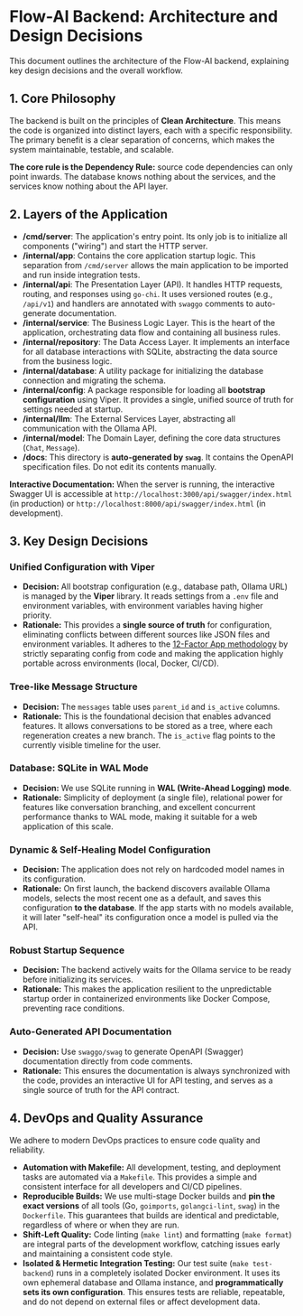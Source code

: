 # Flow-AI Backend: Architecture and Design Decisions

This document outlines the architecture of the Flow-AI backend, explaining key design decisions and the overall workflow.

## 1. Core Philosophy

The backend is built on the principles of **Clean Architecture**. This means the code is organized into distinct layers, each with a specific responsibility. The primary benefit is a clear separation of concerns, which makes the system maintainable, testable, and scalable.

**The core rule is the Dependency Rule:** source code dependencies can only point inwards. The database knows nothing about the services, and the services know nothing about the API layer.

## 2. Layers of the Application

-   **/cmd/server**: The application's entry point. Its only job is to initialize all components ("wiring") and start the HTTP server.
-   **/internal/app**: Contains the core application startup logic. This separation from `/cmd/server` allows the main application to be imported and run inside integration tests.
-   **/internal/api**: The Presentation Layer (API). It handles HTTP requests, routing, and responses using `go-chi`. It uses versioned routes (e.g., `/api/v1`) and handlers are annotated with `swaggo` comments to auto-generate documentation.
-   **/internal/service**: The Business Logic Layer. This is the heart of the application, orchestrating data flow and containing all business rules.
-   **/internal/repository**: The Data Access Layer. It implements an interface for all database interactions with SQLite, abstracting the data source from the business logic.
-   **/internal/database**: A utility package for initializing the database connection and migrating the schema.
-   **/internal/config**: A package responsible for loading all **bootstrap configuration** using Viper. It provides a single, unified source of truth for settings needed at startup.
-   **/internal/llm**: The External Services Layer, abstracting all communication with the Ollama API.
-   **/internal/model**: The Domain Layer, defining the core data structures (`Chat`, `Message`).
-   **/docs**: This directory is **auto-generated by `swag`**. It contains the OpenAPI specification files. Do not edit its contents manually.

**Interactive Documentation:**
When the server is running, the interactive Swagger UI is accessible at `http://localhost:3000/api/swagger/index.html` (in production) or `http://localhost:8000/api/swagger/index.html` (in development).

## 3. Key Design Decisions

### Unified Configuration with Viper
-   **Decision:** All bootstrap configuration (e.g., database path, Ollama URL) is managed by the **Viper** library. It reads settings from a `.env` file and environment variables, with environment variables having higher priority.
-   **Rationale:** This provides a **single source of truth** for configuration, eliminating conflicts between different sources like JSON files and environment variables. It adheres to the [12-Factor App methodology](https://12factor.net/config) by strictly separating config from code and making the application highly portable across environments (local, Docker, CI/CD).

### Tree-like Message Structure
-   **Decision:** The `messages` table uses `parent_id` and `is_active` columns.
-   **Rationale:** This is the foundational decision that enables advanced features. It allows conversations to be stored as a tree, where each regeneration creates a new branch. The `is_active` flag points to the currently visible timeline for the user.

### Database: SQLite in WAL Mode
-   **Decision:** We use SQLite running in **WAL (Write-Ahead Logging) mode**.
-   **Rationale:** Simplicity of deployment (a single file), relational power for features like conversation branching, and excellent concurrent performance thanks to WAL mode, making it suitable for a web application of this scale.

### Dynamic & Self-Healing Model Configuration
-   **Decision:** The application does not rely on hardcoded model names in its configuration.
-   **Rationale:** On first launch, the backend discovers available Ollama models, selects the most recent one as a default, and saves this configuration **to the database**. If the app starts with no models available, it will later "self-heal" its configuration once a model is pulled via the API.

### Robust Startup Sequence
-   **Decision:** The backend actively waits for the Ollama service to be ready before initializing its services.
-   **Rationale:** This makes the application resilient to the unpredictable startup order in containerized environments like Docker Compose, preventing race conditions.

### Auto-Generated API Documentation
-   **Decision:** Use `swaggo/swag` to generate OpenAPI (Swagger) documentation directly from code comments.
-   **Rationale:** This ensures the documentation is always synchronized with the code, provides an interactive UI for API testing, and serves as a single source of truth for the API contract.

## 4. DevOps and Quality Assurance

We adhere to modern DevOps practices to ensure code quality and reliability.

-   **Automation with Makefile:** All development, testing, and deployment tasks are automated via a `Makefile`. This provides a simple and consistent interface for all developers and CI/CD pipelines.
-   **Reproducible Builds:** We use multi-stage Docker builds and **pin the exact versions** of all tools (Go, `goimports`, `golangci-lint`, `swag`) in the `Dockerfile`. This guarantees that builds are identical and predictable, regardless of where or when they are run.
-   **Shift-Left Quality:** Code linting (`make lint`) and formatting (`make format`) are integral parts of the development workflow, catching issues early and maintaining a consistent code style.
-   **Isolated & Hermetic Integration Testing:** Our test suite (`make test-backend`) runs in a completely isolated Docker environment. It uses its own ephemeral database and Ollama instance, and **programmatically sets its own configuration**. This ensures tests are reliable, repeatable, and do not depend on external files or affect development data.